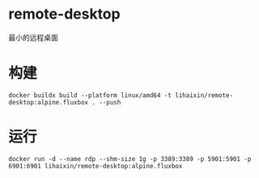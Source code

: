 # remote-desktop
最小的远程桌面

# 构建

```
docker buildx build --platform linux/amd64 -t lihaixin/remote-desktop:alpine.fluxbox . --push
```

# 运行

```
docker run -d --name rdp --shm-size 1g -p 3389:3389 -p 5901:5901 -p 6901:6901 lihaixin/remote-desktop:alpine.fluxbox
```
